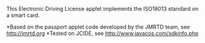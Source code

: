 This Electronic Driving License applet implements the ISO18013 standard on a smart card. 

*Based on the passport applet code developed by the JMRTD team, see
 http://jmrtd.org
*Tested on JCIDE, see
 http://www.javacos.com/sdkinfo.php 
